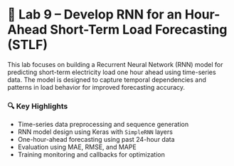 # 🧪 Lab 9 – Develop RNN for an Hour-Ahead Short-Term Load Forecasting (STLF)

This lab focuses on building a Recurrent Neural Network (RNN) model for predicting short-term electricity load one hour ahead using time-series data. The model is designed to capture temporal dependencies and patterns in load behavior for improved forecasting accuracy.

### 🔍 Key Highlights
- Time-series data preprocessing and sequence generation
- RNN model design using Keras with `SimpleRNN` layers
- One-hour-ahead forecasting using past 24-hour data
- Evaluation using MAE, RMSE, and MAPE
- Training monitoring and callbacks for optimization
